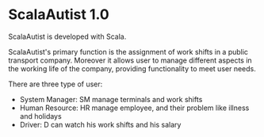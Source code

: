 # ScalaAutist 1.0

ScalaAutist is developed with Scala.

ScalaAutist's primary function is the assignment of work shifts in a public transport company.
Moreover it allows user to manage different aspects in the working life of the company, 
providing functionality to meet user needs.

There are three type of user: 
 - System Manager: SM manage terminals and work shifts
 - Human Resource: HR manage employee, and their problem like illness and holidays 
 - Driver: D can watch his work shifts and his salary
 

 
 